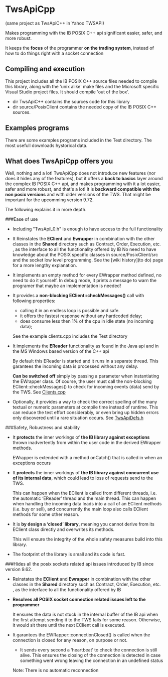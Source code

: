 # TwsApiCpp
(same project as TwsApiC++ in Yahoo TWSAPI)

Makes programming with the IB POSIX C++ api significant easier, safer, and more robust.

It keeps the **focus** of the programmer **on the trading system**, instead of how to do things right with a socket connection

## Compiling and execution
This project includes all the IB POSIX C++ source files needed to compile this library, along with the 'unix alike' make files and the Microsoft specific Visual Studio project files. It should compile 'out of the box'.

* dir TwsApiC++ contains the sources code for this library
* dir source/PosixClient contains the needed copy of the IB POSIX C++ sources.

## Examples programs
There are some examples programs included in the Test directory. The most usefull downloads hystorical data.

## What does TwsApiCpp offers you

Well, nothing and a lot! TwsApiCpp does not introduce new features (nor does it hides any of the features), but it offers a **back to basics** layer around the complex IB POSIX C++ api, and makes programming with it a lot easier, safer and more robust, and that's a lot! It is **backward compatible with the non posix versions** and with older versions of the TWS. That might be important for the upcomming version 9.72.

The following explains it in more depth.

###Ease of use
* Including "TwsApiL0.h" is enough to have access to the full functionality

* It Reinstates the **EClient** and **Ewrapper** in combination with the other classes in the **Shared** directory such as Contract, Order, Execution, etc. , as the interface to all the functionality offered by IB
  No need to have knowledge about the POSIX specific classes in source/PosixClient/src and the socket low level programming. See the [wiki history](to do) page for a more lengthy explanation.

* It implements an empty method for every EWrapper method defined, no need to do it yourself.
  In debug mode, it prints a message to warn the programer that maybe an implementation is needed!

* It provides a **non-blocking EClient::checkMessages()** call with following properties:
  - calling it in an endless loop is possible and safe.
  - it offers the fastest response without any hardcoded delay;
  - does consume less then 1% of the cpu in idle state (no incoming data);

  See the example clients.cpp includes the Test directory
  
* It implements the **EReader** functionality as found in the Java api and in the MS Windows based version of the C++ api

  By default this EReader is started and it runs in a separate thread. This garantees the incoming data is processed without any delay.

  **Can be switched off** simply by passing a parameter when instantiating the EWrapper class. Of course, the user must call the non-blocking EClient::checkMessages() to check for incoming events (data) send by the TWS. See [Clients.cpp](https://github.com/JanBoonen/TwsApiCpp/blob/master/TwsApiC++/Test/Src/Clients.cpp)

* Optionally, it provides a way to check the correct spelling of the many textual or numeric parameters at compile time instead of runtime. This can reduce the test effort considerably, or even bring up hidden errors only discovered until a rare situation occurs. See [TwsApiDefs.h](https://github.com/JanBoonen/TwsApiCpp/blob/master/TwsApiC++/Api/TwsApiDefs.h)
  

###Safety, Robustness and stability
* It **protects** the inner workings of **the IB library against exceptions** thrown inadvertently from within the user code in the derived EWrapper methods.

  EWrapper is extended with a method onCatch() that is called in when an exceptions occurs 

* It **protects** the inner workings of **the IB library against concurrent use of its internal data**, which could lead to loss of requests send to the TWS.

  This can happen when the EClient is called from different threads, i.e. the automatic ‘EReader’ thread and the main thread. This can happen when handling the incoming data leads into a call of an EClient methods (i.e. buy or sell), and concurrently the main loop also calls EClient methods for some other reason.

* It is **by design a ‘closed’ library**, meaning you cannot derive from its EClient class directly and overwrites its methods.

  This will ensure the integrity of the whole safety measures build into this library.

* The footprint of the library is small and its code is fast. 


###Hides all the posix sockets related api issues introduced by IB since version 9.62.
* Reinstates the **EClient** and **Ewrapper** in combination with the other classes in the **Shared** directory such as Contract, Order, Execution, etc. , as the interface to all the functionality offered by IB

* **Resolves all POSIX socket connection related issues left to the programmer**

  It ensures the data is not stuck in the internal buffer of the IB api when the first attempt sending it to the TWS fails for some reason. Otherwise, it would sit there until the next EClient call is executed.

* It garantees the EWRapper::connectionClosed() is called when the connection is closed for any reason, on purpose or not.

    - It sends every second a ‘heartbeat’ to check the connection is still alive. This ensures the closing of the connection is detected in case something went wrong leaving the connection in an undefined status

  Note: There is no automatic reconnection




